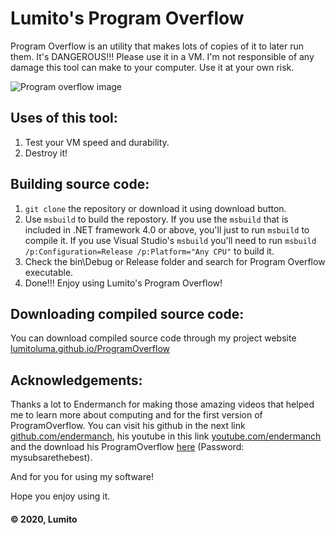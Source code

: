 # Lumito's Program Overflow
Program Overflow is an utility that makes lots of copies of it to later run them. It's DANGEROUS!!! Please use it in a VM.
I'm not responsible of any damage this tool can make to your computer. Use it at your own risk.

![Program overflow image](https://lumitoluma.github.io/images/ProgramOverflow1.1.png)

## Uses of this tool:
1. Test your VM speed and durability.
2. Destroy it!

## Building source code:
1. `git clone` the repository or download it using download button.
2. Use `msbuild` to build the repostory. If you use the `msbuild` that is included in .NET framework 4.0 or above, you'll just to run `msbuild` to compile it. If you use Visual Studio's `msbuild` you'll need to run `msbuild /p:Configuration=Release /p:Platform="Any CPU"` to build it.
3. Check the bin\Debug or Release folder and search for Program Overflow executable.
4. Done!!! Enjoy using Lumito's Program Overflow!

## Downloading compiled source code:
You can download compiled source code through my project website [lumitoluma.github.io/ProgramOverflow](https://lumitoluma.github.io/ProgramOverflow)

## Acknowledgements:
Thanks a lot to Endermanch for making those amazing videos that helped me to learn more about computing and for the first version of ProgramOverflow. You can visit his github in the next link [github.com/endermanch](https://github.com/endermanch), his youtube in this link [youtube.com/endermanch](https://www.youtube.com/endermanch) and the download his ProgramOverflow [here](https://dl.malwat.ch/software/ProgramOverflow.zip) (Password: mysubsarethebest).

And for you for using my software!

Hope you enjoy using it.

#### © 2020, Lumito
